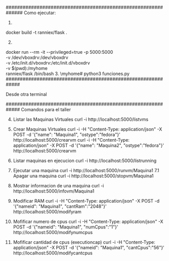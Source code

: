 ##############################################################
Como ejecutar:

1.
docker build -t ranniex/flask .

2.
docker run --rm -it --privileged=true -p 5000:5000 \
  -v /dev/vboxdrv:/dev/vboxdrv \
  -v /etc/init.d/vboxdrv:/etc/init.d/vboxdrv \
  -v $(pwd):/myhome \
  ranniex/flask /bin/bash
3.
\myhome# python3 funciones.py
#############################################################

 Desde otra terminal

#############################################################
Comandos para el taller

4. Listar las Maquinas Virtuales
curl -i http://localhost:5000/listvms

5. Crear Maquinas Virtuales
curl -i -H "Content-Type: application/json" -X POST -d '{"name": "Maquina1", "ostype":"fedora"}' http://localhost:5000/crearvm
curl -i -H "Content-Type: application/json" -X POST -d '{"name": "Maquina2", "ostype":"fedora"}' http://localhost:5000/crearvm

6. Listar maquinas en ejecucion
curl -i http://localhost:5000/listrunning

7. Ejecutar una maquina
curl -i http://localhost:5000/runvm/Maquina1
7.1 Apagar una maquina
curl -i http://localhost:5000/stopvm/Maquina1

8. Mostrar informacion de una maquina
curl -i http://localhost:5000/infovm/Maquina1

9. Modificar RAM
curl -i -H "Content-Type: application/json" -X POST -d '{"nameid": "Maquina1", "cantRam":"2048"}' http://localhost:5000/modifyram


10. Mofificar numero de cpus
curl -i -H "Content-Type: application/json" -X POST -d '{"nameid": "Maquina1", "numCpus":"1"}' http://localhost:5000/modifynumcpus
11. Mofificar cantidad de cpus (executioncap)
curl -i -H "Content-Type: application/json" -X POST -d '{"nameid": "Maquina1", "cantCpus":"56"}' http://localhost:5000/modifycantcpus
